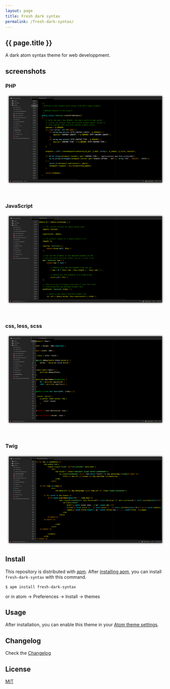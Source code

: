 ```yaml
---
layout: page
title: Fresh dark syntax
permalink: /fresh-dark-syntax/
---
```


<article class="markdown-body" markdown="1">

# {{ page.title }}

<div class="article-heading">
A dark atom syntax theme for web developpment.
</div>

## screenshots

### PHP

![php](/img/php.png)

&nbsp;

### JavaScript

![js](/img/js.png)

&nbsp;

### css, less, scss

![css, less, scss](/img/css.png)

&nbsp;

### Twig

![twig](/img/twig.png)

## Install

This repository is distributed with [apm](https://atom.io/themes). After [installing apm](https://github.com/atom/apm#installing), you can install `fresh-dark-syntax` with this command.

```
$ apm install fresh-dark-syntax
```

or in atom -> Preferences -> Install -> themes

## Usage

After installation, you can enable this theme in your [Atom theme settings](http://flight-manual.atom.io/using-atom/sections/atom-packages/#_atom_themes).

## Changelog

Check the [Changelog](CHANGELOG.md)

## License

[MIT](https://en.wikipedia.org/wiki/MIT_License)

</article>
